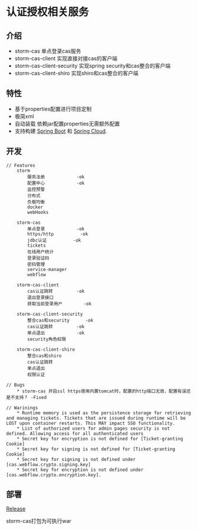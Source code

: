 
# 认证授权相关服务


## 介绍

- storm-cas 单点登录cas服务
- storm-cas-client 实现直接对接cas的客户端
- storm-cas-client-security 实现spring security和cas整合的客户端
- storm-cas-client-shiro 实现shiro和cas整合的客户端

## 特性

* 基于properties配置进行项目定制
* 极简xml
* 自动装载 依赖jar配置properties无需额外配置
* 支持构建 [Spring Boot](https://projects.spring.io/spring-boot) 和 [Spring Cloud](http://projects.spring.io/spring-cloud/).

## 开发
	// Features 
		storm
			服务注册			-ok
			配置中心			-ok
			监控预警
			分布式
			负载均衡
			docker
			webHooks
		
		storm-cas
			单点登录    		-ok
			https/http  		-ok
			jdbc认证    		-ok
			tickets
			在线用户统计
			登录验证码
			密码管理
			service-manager
			webflow
		
		storm-cas-client
			cas认证跳转 		-ok
			退出登录接口
			获取当前登录用户		-ok
		
		storm-cas-client-security
			整合cas和security  	-ok
			cas认证跳转 		-ok
			单点退出			-ok
			security角色权限
		
		storm-cas-client-shiro
			整合cas和shiro
			cas认证跳转
			单点退出
			权限认证
	
	// Bugs
		* storm-cas 开启ssl https使用内置tomcat时，配置的http端口无效，配置有误还是不支持？ -Fixed
	
	// Warinings
		* Runtime memory is used as the persistence storage for retrieving and managing tickets. Tickets that are issued during runtime will be LOST upon container restarts. This MAY impact SSO functionality.
		* List of authorized users for admin pages security is not defined. Allowing access for all authenticated users
		* Secret key for encryption is not defined for [Ticket-granting Cookie]
		* Secret key for signing is not defined for [Ticket-granting Cookie]
		* Secret key for signing is not defined under [cas.webflow.crypto.signing.key]
		* Secret key for encryption is not defined under [cas.webflow.crypto.encryption.key].

## 部署
[Release](https://gitee.com/justlive1/earth/releases)

storm-cas打包为可执行war

